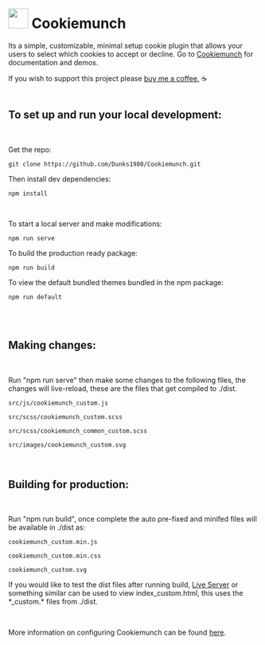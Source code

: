 # <img src="https://unpkg.com/@dunks1980/cookiemunch/cookiemunch.svg?v=2" width="40"> Cookiemunch

Its a simple, customizable, minimal setup cookie plugin that allows your users to select which cookies to accept or decline. Go to [Cookiemunch](https://cookiemunch.dunks1980.com/) for documentation and demos.
<br />

If you wish to support this project please [buy me a coffee.](https://www.buymeacoffee.com/dunks1980) ☕
<br />
<br />

## To set up and run your local development:

<br />

Get the repo:
```
git clone https://github.com/Dunks1980/Cookiemunch.git
```
Then install dev dependencies:
```
npm install
```

<br />

To start a local server and make modifications:
```
npm run serve
```

To build the production ready package:
```
npm run build
```

To view the default bundled themes bundled in the npm package:
```
npm run default
```
<br />
<br />

## Making changes:

<br />

Run "npm run serve" then make some changes to the following files, the changes will live-reload, these are the files that get compiled to ./dist.

```
src/js/cookiemunch_custom.js

src/scss/cookiemunch_custom.scss

src/scss/cookiemunch_common_custom.scss

src/images/cookiemunch_custom.svg
```

<br />

## Building for production:

<br />

Run "npm run build", once complete the auto pre-fixed and minifed files will be available in ./dist as:

```
cookiemunch_custom.min.js

cookiemunch_custom.min.css

cookiemunch_custom.svg
```

If you would like to test the dist files after running build, <a href="https://marketplace.visualstudio.com/items?itemName=ritwickdey.LiveServer">Live Server</a> or something similar can be used to view index_custom.html, this uses the \*_custom.\* files from ./dist.

<br />

More information on configuring Cookiemunch can be found <a href="https://cookiemunch.dunks1980.com/">here</a>. 
